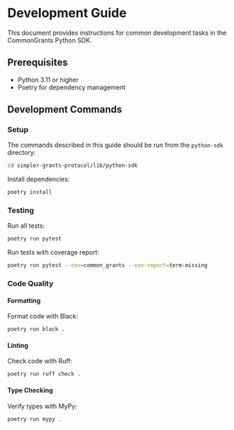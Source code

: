 # Development Guide

This document provides instructions for common development tasks in the CommonGrants Python SDK.

## Prerequisites

- Python 3.11 or higher
- Poetry for dependency management

## Development Commands

### Setup

The commands described in this guide should be run from the `python-sdk` directory:
```bash
cd simpler-grants-protocol/lib/python-sdk
```

Install dependencies:
```bash
poetry install
```

### Testing

Run all tests:
```bash
poetry run pytest
```

Run tests with coverage report:
```bash
poetry run pytest --cov=common_grants --cov-report=term-missing
```

### Code Quality

#### Formatting

Format code with Black:
```bash
poetry run black .
```

#### Linting

Check code with Ruff:
```bash
poetry run ruff check .
```

#### Type Checking

Verify types with MyPy:
```bash
poetry run mypy .
```
